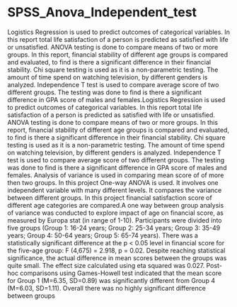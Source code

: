 # SPSS_Anova_Independent_test
Logistics Regression is used to predict outcomes of categorical variables. In this report total life satisfaction of a person is predicted as satisfied with life or unsatisfied. ANOVA testing is done to compare means of two or more groups. In this report, financial stability of different age groups is compared and evaluated, to find is there a significant difference in their financial stability. Chi square testing is used as it is a non-parametric testing. The amount of time spend on watching television, by different genders is analyzed. Independence T test is used to compare average score of two different groups. The testing was done to find is there a significant difference in GPA score of males and females.Logistics Regression is used to predict outcomes of categorical variables. In this report total life satisfaction of a person is predicted as satisfied with life or unsatisfied. ANOVA testing is done to compare means of two or more groups. In this report, financial stability of different age groups is compared and evaluated, to find is there a significant difference in their financial stability. Chi square testing is used as it is a non-parametric testing. The amount of time spend on watching television, by different genders is analyzed. Independence T test is used to compare average score of two different groups. The testing was done to find is there a significant difference in GPA score of males and females.
Analysis of variance is used in comparing mean score of of more then two groups. In this project One-way ANOVA is used. It involves one independent variable with many different levels. It compares the variance between different groups. In this project financial satisfaction score of different age categories are compared.A one way between group analysis of variance was conducted to explore impact of age on financial score, as measured by Europa stat (in range of 1-10). Participants were divided into five groups (Group 1: 16-24 years; Group 2: 25-34 years; Group 3: 35-49 years; Group 4: 50-64 years; Group 5: 65-74 years). There was a statistically significant difference at the p < 0.05 level in financial score for the five-age group: F (4,675) = 2.918, p = 0.02. Despite reaching statistical significance, the actual difference in mean scores between the groups was quite small. The effect size calculated using eta squared was 0.027. Post-hoc comparisons using Games-Howell test indicated that the mean score for Group 1 (M=6.35, SD=0.89) was significantly different from Group 4 (M=6.03, SD=1.11). Overall there was no highly significant difference between groups 
